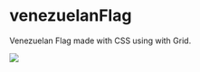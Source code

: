 # venezuelanFlag
Venezuelan Flag made with CSS using with Grid.

[![](https://codepen.io/jaervic/full/oNBYWNz)](https://i.imgur.com/FSiLHfk.png)
